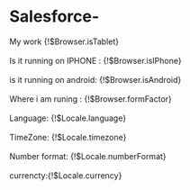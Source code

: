 # Salesforce-
My work 
{!$Browser.isTablet} <br></br>
    Is it running on IPHONE : {!$Browser.isIPhone}<br></br>
    is it running on android: {!$Browser.isAndroid} <br></br>
    Where i am runing : {!$Browser.formFactor}<br></br>
    Language: {!$Locale.language}<br></br>
    TimeZone: {!$Locale.timezone}<br></br>
    Number format: {!$Locale.numberFormat}<br></br>
    currencty:{!$Locale.currency}
